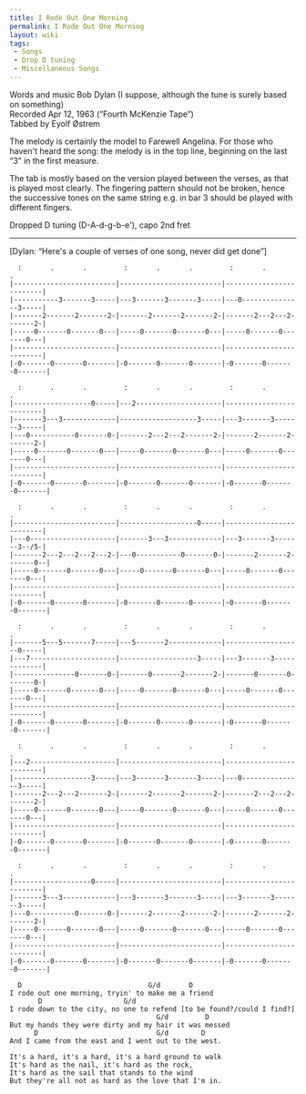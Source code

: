 ```yaml
---
title: I Rode Out One Morning
permalink: I Rode Out One Morning
layout: wiki
tags:
 - Songs
 - Drop D tuning
 - Miscellaneous Songs
---
```


Words and music Bob Dylan (I suppose, although the tune is surely based
on something)  
Recorded Apr 12, 1963 (“Fourth McKenzie Tape”)  
Tabbed by Eyolf Østrem

The melody is certainly the model to Farewell Angelina. For those who
haven't heard the song: the melody is in the top line, beginning on the
last “3” in the first measure.

The tab is mostly based on the version played between the verses, as
that is played most clearly. The fingering pattern should not be broken,
hence the successive tones on the same string e.g. in bar 3 should be
played with different fingers.

Dropped D tuning (D-A-d-g-b-e'), capo 2nd fret

* * * * *

[Dylan: “Here's a couple of verses of one song, never did get done”]

      :       .       .         :       .       .         :       .       .
    |-------------------------|-------------------------|-------------------------|
    |-----------3-------3-----|---3-------3-------3-----|---0---------------3-----|
    |-------2-------2-------2-|-------2-------2-------2-|-------2---2---2-------2-|
    |-----0-------0-------0---|-----0-------0-------0---|-----0-------0-------0---|
    |-------------------------|-------------------------|-------------------------|
    |-0-------0-------0-------|-0-------0-------0-------|-0-------0-------0-------|

      :       .       .         :       .       .         :       .       .
    |-------------------0-----|---2---------------------|-------------------------|
    |-------3---3-------------|-------------------3-----|---3-------3-------3-----|
    |---0-----------0-------0-|-------2---2---2-------2-|-------2-------2-------2-|
    |-----0-------0-------0---|-----0-------0-------0---|-----0-------0-------0---|
    |-------------------------|-------------------------|-------------------------|
    |-0-------0-------0-------|-0-------0-------0-------|-0-------0-------0-------|

      :       .       .         :       .       .         :       .       .
    |-------------------------|-------------------0-----|-------------------------|
    |---0---------------------|-------3---3-------------|---3-------3-------3--/5-|
    |-------2---2---2---2---2-|---0-----------0-------0-|-------2-------2-------0--|
    |-----0-------0-------0---|-----0-------0-------0---|-----0-------0-------0---|
    |-------------------------|-------------------------|-------------------------|
    |-0-------0-------0-------|-0-------0-------0-------|-0-------0-------0-------|

      :       .       .         :       .       .         :       .       .
    |-------5---5-------7-----|---5-------2-------------|-------------------0-----|
    |---7---------------------|-------------------3-----|---3-------3-------------|
    |---------------0-------0-|-------0-------2-------2-|-------0-------0-------0-|
    |-----0-------0-------0---|-----0-------0-------0---|-----0-------0-------0---|
    |-------------------------|-------------------------|-------------------------|
    |-0-------0-------0-------|-0-------0-------0-------|-0-------0-------0-------|

      :       .       .         :       .       .         :       .       .
    |---2---------------------|-------------------------|-------------------------|
    |-------------------3-----|---3-------3-------3-----|---0---------------3-----|
    |-------2---2---2-------2-|-------2-------2-------2-|-------2---2---2-------2-|
    |-----0-------0-------0---|-----0-------0-------0---|-----0-------0-------0---|
    |-------------------------|-------------------------|-------------------------|
    |-0-------0-------0-------|-0-------0-------0-------|-0-------0-------0-------|

      :       .       .         :       .       .         :       .       .
    |-------------------0-----|-------------------------|-------------------------|
    |-------3---3-------------|---3-------3-------3-----|---3-------3-------3-----|
    |---0-----------0-------0-|-------2-------2-------2-|-------2-------2-------2-|
    |-----0-------0-------0---|-----0-------0-------0---|-----0-------0-------0---|
    |-------------------------|-------------------------|-------------------------|
    |-0-------0-------0-------|-0-------0-------0-------|-0-------0-------0-------|

      D                               G/d       D
    I rode out one morning, tryin' to make me a friend
           D                    G/d
    I rode down to the city, no one to refend [to be found?/could I find?]
                                        G/d         D
    But my hands they were dirty and my hair it was messed
          D                             G/d        D
    And I came from the east and I went out to the west.

    It's a hard, it's a hard, it's a hard ground to walk
    It's hard as the nail, it's hard as the rock,
    It's hard as the sail that stands to the wind
    But they're all not as hard as the love that I'm in.
